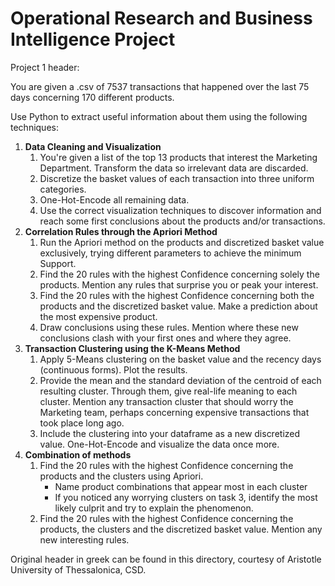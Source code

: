 # Operational Research and Business Intelligence Project

Project 1 header:

You are given a .csv of 7537 transactions that happened over the last 75 days concerning 170 different products.

Use Python to extract useful information about them using the following techniques:

1. **Data Cleaning and Visualization**
    1. You're given a list of the top 13 products that interest the Marketing Department. Transform the data so irrelevant data are discarded.
    2. Discretize the basket values of each transaction into three uniform categories.
    3. One-Hot-Encode all remaining data.
    4. Use the correct visualization techniques to discover information and reach some first conclusions about the products and/or transactions.
2. **Correlation Rules through the Apriori Method**
    1. Run the Apriori method on the products and discretized basket value exclusively, trying different parameters to achieve the minimum Support.
    2. Find the 20 rules with the highest Confidence concerning solely the products. Mention any rules that surprise you or peak your interest.
    3. Find the 20 rules with the highest Confidence concerning both the products and the discretized basket value. Make a prediction about the most expensive product.
    4. Draw conclusions using these rules. Mention where these new conclusions clash with your first ones and where they agree.
3. **Transaction Clustering using the K-Means Method**
    1. Apply 5-Means clustering on the basket value and the recency days (continuous forms). Plot the results.
    2. Provide the mean and the standard deviation of the centroid of each resulting cluster. Through them, give real-life meaning to each cluster.
       Mention any transaction cluster that should worry the Marketing team, perhaps concerning expensive transactions that took place long ago.
    3. Include the clustering into your dataframe as a new discretized value. One-Hot-Encode and visualize the data once more.
4. **Combination of methods**
    1. Find the 20 rules with the highest Confidence concerning the products and the clusters using Apriori.
        * Name product combinations that appear most in each cluster
        * If you noticed any worrying clusters on task 3, identify the most likely culprit and try to explain the phenomenon.
    2. Find the 20 rules with the highest Confidence concerning the products, the clusters and the discretized basket value. Mention any new interesting rules.

Original header in greek can be found in this directory, courtesy of Aristotle University of Thessalonica, CSD.

    
  

  
